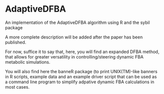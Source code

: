 # AdaptiveDFBA
An implementation of the AdaptiveDFBA algorithm using R and the sybil package

A more complete description will be added after the paper has been published.

For now, suffice it to say that, here, you will find an expanded DFBA method,
that allows for greater versatility in controlling/steering dynamic FBA 
metabolic simulations.

You will also find here the banneR package (to print UNIX(TM)-like banners in
R scripts, example data and an example driver script that can be used as
a command line program to simplify adpative dynamic FBA calculations in most
cases.

